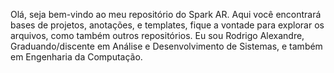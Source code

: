 Olá, seja bem-vindo ao meu repositório do Spark AR. Aqui você encontrará bases de projetos, anotações, e templates, fique a vontade para explorar os arquivos, como também outros repositórios. Eu sou Rodrigo Alexandre, Graduando/discente em Análise e Desenvolvimento de Sistemas, e também em Engenharia da Computação. 